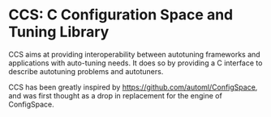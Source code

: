 # CCS: C Configuration Space and Tuning Library

CCS aims at providing interoperability between autotuning frameworks and
applications with auto-tuning needs. It does so by providing a C interface to
describe autotuning problems and autotuners.

CCS has been greatly inspired by https://github.com/automl/ConfigSpace, and was
first thought as a drop in replacement for the engine of ConfigSpace.